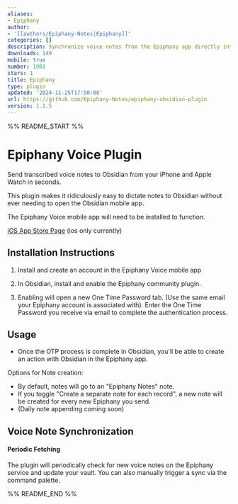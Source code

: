 ```yaml
---
aliases:
- Epiphany
author:
- '[[authors/Epiphany-Notes|Epiphany]]'
categories: []
description: Synchronize voice notes from the Epiphany app directly into your vault
downloads: 149
mobile: true
number: 1901
stars: 1
title: Epiphany
type: plugin
updated: '2024-11-25T17:50:08'
url: https://github.com/Epiphany-Notes/epiphany-obsidian-plugin
version: 1.1.5
---
```


%% README_START %%

# Epiphany Voice Plugin

Send transcribed voice notes to Obsidian from your iPhone and Apple Watch in seconds.

This plugin makes it ridiculously easy to dictate notes to Obsidian without ever needing to open the Obsidian mobile app.

The Epiphany Voice mobile app will need to be installed to function. 

[iOS App Store Page](http://www.epiphanyvoice.io) (ios only currently)

## Installation Instructions

1. Install and create an account in the Epiphany Voice mobile app

2. In Obsidian, install and enable the Epiphany community plugin.

3. Enabling will open a new One Time Password tab. (Use the same email your Epiphany account is associated with). Enter the One Time Password you receive via email to complete the authentication process.

## Usage
- Once the OTP process is complete in Obsidian, you'll be able to create an action with Obsidian in the Epiphany app.

Options for Note creation:
- By default, notes will go to an "Epiphany Notes" note. 
- If you toggle "Create a separate note for each record", a new note will be created for every new Epiphany you send.
- (Daily note appending coming soon)


## Voice Note Synchronization

#### Periodic Fetching
The plugin will periodically check for new voice notes on the Epiphany service and update your vault. You can also manually trigger a sync via the command palette.


%% README_END %%